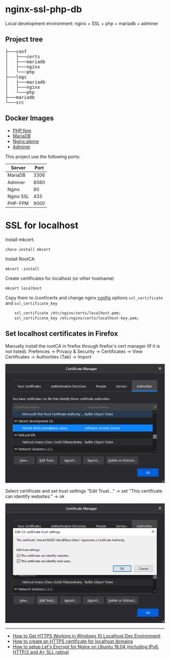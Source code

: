 # nginx-ssl-php-db
Local development environment: nginx + SSL + php + mariadb + adminer

## Project tree

<pre>
├───conf
│   ├───certs
│   ├───mariadb
│   ├───nginx
│   └───php
├───logs
│   ├───mariadb
│   ├───nginx
│   └───php
├───mariadb
└───src
</pre>


## Docker Images
+ [PHP:fpm](https://hub.docker.com/_/php)
+ [MariaDB](https://hub.docker.com/_/mariadb)
+ [Nginx:alpine](https://hub.docker.com/_/nginx)
+ [Adminer](https://hub.docker.com/_/adminer)

This project use the following ports:

| Server     | Port |
|------------|------|
| MariaDB    | 3306 |
| Adminer    | 8080 |
| Nginx      |   80 |
| Nginx SSL  |  433 |
| PHP-FPM    | 9000 |


# SSL for localhost

Install mkcert.

```shell
choco install mkcert
```

Install RootCA
```shell
mkcert -install
```

Create certificates for localhost (or other hostname)
```shell
mkcert localhost
```

Copy them to /conf/certs and change nginx [config](conf/nginx/localhost.conf) options <code>ssl_certificate</code> and <code>ssl_certificate_key</code>
```nginx
    ssl_certificate /etc/nginx/certs/localhost.pem;
    ssl_certificate_key /etc/nginx/certs/localhost-key.pem;
```


## Set localhost certificates in Firefox

Manually install the rootCA in firefox through firefox's cert manager (If it is not listed). Prefences -> Privacy & Security -> Certificates -> View Certificates -> Authorities (Tab) -> Import

![Firefox Certificate Manager](firefox-1.png)

Select certificate and set trust settings "Edit Trust..." -> set "This certificate can identify websites." -> ok

![Edit CA certificate trust settings](firefox-2.png)

---

- [How to Get HTTPS Working in Windows 10 Localhost Dev Environment](https://zeropointdevelopment.com/how-to-get-https-working-in-windows-10-localhost-dev-environment/)
- [How to create an HTTPS certificate for localhost domains](https://gist.github.com/cecilemuller/9492b848eb8fe46d462abeb26656c4f8)
- [How to setup Let's Encrypt for Nginx on Ubuntu 18.04 (including IPv6, HTTP/2 and A+ SLL rating)](https://gist.github.com/cecilemuller/a26737699a7e70a7093d4dc115915de8)
